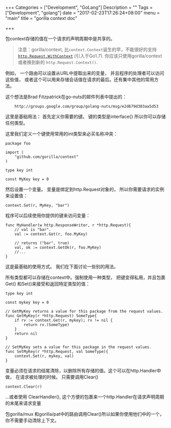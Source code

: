 +++
Categories = ["Development", "GoLang"]
Description = ""
Tags = ["Development", "golang"]
date = "2017-02-23T17:26:24+08:00"
menu = "main"
title = "gorilla context doc"

+++

包context存储的值在一个请求的声明周期中是共享的。

>注意：gorilla/context, 比`context.Context`诞生的早，不能很好的支持[`http.Request.WithContext`](https://golang.org/pkg/net/http/#Request.WithContext) (引入于Go1.7). 你应该只使用gorilla/context或者换到新的 `http.Request.Context()`.

例如， 一个路由可以设置从URL中提取出来的变量， 并且程序的处理者可以访问这些值， 或者这个可以用来存储会话值在请求的最后。还有集中其他的常用方法。

这个想法是Brad Fitzpatrick在go-nuts的邮件列表中提出的：
    
        http://groups.google.com/group/golang-nuts/msg/e2d679d303aa5d53
        
这里是基础用法： 首先定义你需要的键。 键的类型是interface{} 所以你可以存储任何类型。

这里我们定义一个键使用常用的int类型来必买名称冲突：

    package foo
    
    import (
        "github.com/gorilla/context"
    )
    
    type key int
    
    const MyKey key = 0
    
然后设置一个变量。 变量是绑定到http.Request对象的， 所以你需要请求的实例来设置值：

    context.Set(r, MyKey, "bar")
    
    
程序可以后续使用你提供的键来访问变量：

    func MyHandler(w http.ResponseWriter, r *http.Request){
        // val is "bar".
        val := context.Get(r, foo.MyKey)
        
        // returns ("bar", true)
        val, ok := context.GetOk(r, foo.MyKey)
        //...
    }

这是最基础的使用方式。 我们在下面讨论一些别的用法。

所有类型都可以存储在context中。强制使用一种类型， 把键变得私用，并且包裹Get() 和Set()来接受和返回特定类型的值：

    type key int
    
    const mykey key = 0
    
    // GetMyKey returns a value for this package from the request values.
    func GetMyKey(r *http.Request) SomeType{
        if rv := context.Get(r, mykey); rv != nil {
            return rv.(SomeType)
        }
        return nil
    }
    
    // SetMyKey sets a value for this package in the request values.
    func SetMyKey(r *http.Request, val SomeType){
        context.Set(r, mykey, val)
    }
    
变量必须在请求的结尾清除，以删除所有存储的值。这个可以在http.Handler中做， 在请求被处理的时候。 只需要调用Clear()

    context.Clear(r)
    
...或者使用 ClearHandler(), 这个方便的包裹来一个http.Handler在请求声明周期的末尾来请求变量

包gorilla/mux 和gorilla/pat中的路由调用Clear()所以如果你使用他们中的一个，你不需要手动清除上下文。


